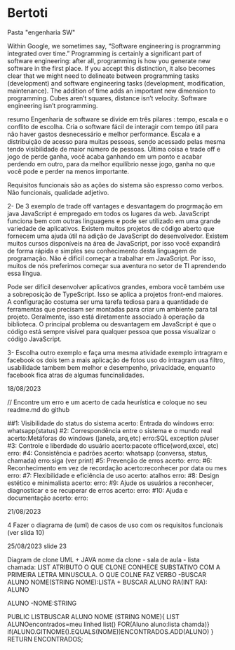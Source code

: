 # Bertoti
Pasta "engenharia SW"


Within Google, we sometimes say, “Software engineering is programming integrated over time.” Programming is certainly a significant part of software engineering: after all, programming is how you generate new software in the first place. If you accept this distinction, it also becomes clear that we might need to delineate between programming tasks (development) and software engineering tasks (development, modification, maintenance). The addition of time adds an important new dimension to programming. Cubes aren’t squares, distance isn’t velocity. Software engineering isn’t programming.

resumo
Engenharia de software se divide em três pilares : tempo, escala e o conflito de escolha.
Cria o software fácil de interagir com tempo útil para não haver gastos desnecessário e melhor performance.
Escala e a distribuição de acesso para muitas pessoas, sendo acessado pelas mesma tendo visibilidade de maior número de pessoas.
Última coisa e trade off e jogo de perde ganha, você acaba ganhando em um ponto e acabar perdendo em outro, para da melhor equilíbrio nesse jogo, ganha no que você pode e perder na menos importante.

Requisitos funcionais são as ações do sistema são espresso como verbos.
Não funcionais, qualidade adjetivo.

2- De 3 exemplo de trade off
vantages e desvantagem do progrmação em java 
JavaScript é empregado em todos os lugares da web.
JavaScript funciona bem com outras linguagens e pode ser utilizado em uma grande variedade de aplicativos.
Existem muitos projetos de código aberto que fornecem uma ajuda útil na adição de JavaScript do desenvolvedor.
Existem muitos cursos disponíveis na área de JavaScript, por isso você expandirá de forma rápida e simples seu conhecimento desta linguagem de programação.
Não é difícil começar a trabalhar em JavaScript. Por isso, muitos de nós preferimos começar sua aventura no setor de TI aprendendo essa língua.

Pode ser difícil desenvolver aplicativos grandes, embora você também use a sobreposição de TypeScript.
Isso se aplica a projetos front-end maiores. A configuração costuma ser uma tarefa tediosa para a quantidade de ferramentas que precisam ser montadas para criar um ambiente para tal projeto. Geralmente, isso está diretamente associado à operação da biblioteca.
O principal problema ou desvantagem em JavaScript é que o código está sempre visível para qualquer pessoa que possa visualizar o código JavaScript.


3- Escolha outro exemplo e faça uma mesma atividade 
exemplo intragram e facebook os dois tem a mais aplicação de fotos uso do intragram usa filtro, usabilidade tambem bem melhor e desempenho, privacidade, enquanto facebook fica atras de algumas funcinalidades.




18/08/2023

// Encontre um erro e um acerto de cada heurística e coloque no seu readme.md do github

##1: Visibilidade do status do sistema
acerto: Entrada do windows
erro: whatsapp(status)
#2: Correspondência entre o sistema e o mundo real
acerto:Metáforas do windows (janela, arq,etc)
erro:SQL exception p/user
#3: Controle e liberdade do usuário
acerto:pacote office(word,excel, etc)
erro:
#4: Consistência e padrões
acerto: whatsapp (conversa, status, chamada)
erro:siga (ver print)
#5: Prevenção de erros
acerto:
erro:
#6: Reconhecimento em vez de recordação
acerto:reconhecer por data ou mes
erro:
#7: Flexibilidade e eficiência de uso
acerto: atalhos
erro:
#8: Design estético e minimalista
acerto:
erro:
#9: Ajude os usuários a reconhecer, diagnosticar e se recuperar de erros
acerto:
erro:
#10: Ajuda e documentação
acerto:
erro:

21/08/2023

4 Fazer o diagrama de (uml) de casos de uso com os requisitos funcionais (ver slida 10)







25/08/2023
slide 23

Diagram de clone UML + JAVA 
nome da clone - sala de aula - lista chamada: LIST<ALUNO> ATRIBUTO O QUE CLONE CONHECE SUBSTATIVO COM A PRIMEIRA LETRA MINUSCULA.
O QUE COLNE FAZ VERBO -BUSCAR ALUNO NOME(STRING NOME):LISTA<ALUNO> + BUSCAR ALUNO RA(INT RA): ALUNO


ALUNO
-NOME:STRING



PUBLIC LIST<ALUNO>BUSCAR ALUNO NOME (STRING NOME){
      LIST ALUNO<ALUNO>encontrados=meu linhed list<ALUNO>()
      FOR(Aluno aluno:lista chamda)}
          if(ALUNO.GITNOME().EQUALS(NOME))ENCONTRADOS.ADD(ALUNO)
          }
          RETURN ENCONTRADOS;

